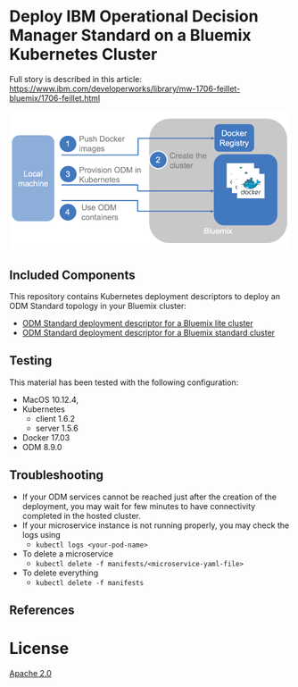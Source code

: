 
#  Deploy IBM Operational Decision Manager Standard on a Bluemix Kubernetes Cluster

Full story is described in this article: https://www.ibm.com/developerworks/library/mw-1706-feillet-bluemix/1706-feillet.html

![Flow](../images/ODMinKubernetes-Flow.png)

## Included Components
This repository contains Kubernetes deployment descriptors to deploy an ODM Standard topology in your Bluemix cluster:
- [ODM Standard deployment descriptor for a Bluemix lite cluster](./odm-standard-bx-lite.yaml)
- [ODM Standard deployment descriptor for a Bluemix standard cluster](./odm-standard-bx-standard.yaml)

## Testing
This material has been tested with the following configuration:
- MacOS 10.12.4,
- Kubernetes
   - client 1.6.2
   - server 1.5.6
- Docker 17.03
- ODM 8.9.0

## Troubleshooting
* If your ODM services cannot be reached just after the creation of the deployment, you may wait for few minutes to have connectivity completed in the hosted cluster.
* If your microservice instance is not running properly, you may check the logs using
	* `kubectl logs <your-pod-name>`
* To delete a microservice
	* `kubectl delete -f manifests/<microservice-yaml-file>`
* To delete everything
	* `kubectl delete -f manifests`

## References

# License
[Apache 2.0](LICENSE)

